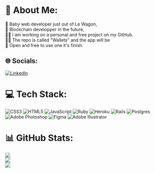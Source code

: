 # 💫 About Me:
🍼 Baby web developer just out of Le Wagon, <br>🥷 Blockchain developper in the future,<br>🧑‍💻 I am working on a personal and free project on my GitHub. <br>🧑‍🎨 The repo is called "Wallets" and the app will be <br>🚀 Open and free to use one it's finish.


## 🌐 Socials:
[![LinkedIn](https://img.shields.io/badge/LinkedIn-%230077B5.svg?logo=linkedin&logoColor=white)](https://linkedin.com/in/linkedin.com/in/pierre-untas) 

# 💻 Tech Stack:
![CSS3](https://img.shields.io/badge/css3-%231572B6.svg?style=for-the-badge&logo=css3&logoColor=white) ![HTML5](https://img.shields.io/badge/html5-%23E34F26.svg?style=for-the-badge&logo=html5&logoColor=white) ![JavaScript](https://img.shields.io/badge/javascript-%23323330.svg?style=for-the-badge&logo=javascript&logoColor=%23F7DF1E) ![Ruby](https://img.shields.io/badge/ruby-%23CC342D.svg?style=for-the-badge&logo=ruby&logoColor=white) ![Heroku](https://img.shields.io/badge/heroku-%23430098.svg?style=for-the-badge&logo=heroku&logoColor=white) ![Rails](https://img.shields.io/badge/rails-%23CC0000.svg?style=for-the-badge&logo=ruby-on-rails&logoColor=white) ![Postgres](https://img.shields.io/badge/postgres-%23316192.svg?style=for-the-badge&logo=postgresql&logoColor=white) ![Adobe Photoshop](https://img.shields.io/badge/adobephotoshop-%2331A8FF.svg?style=for-the-badge&logo=adobephotoshop&logoColor=white) 	![Figma](https://img.shields.io/badge/figma-%23F24E1E.svg?style=for-the-badge&logo=figma&logoColor=white) ![Adobe Illustrator](https://img.shields.io/badge/adobeillustrator-%23FF9A00.svg?style=for-the-badge&logo=adobeillustrator&logoColor=white)
# 📊 GitHub Stats:
![](https://github-readme-stats.vercel.app/api?username=PierreAnders&theme=dark&hide_border=true&include_all_commits=false&count_private=false)<br/>
![](https://github-readme-streak-stats.herokuapp.com/?user=PierreAnders&theme=dark&hide_border=true)<br/>
![](https://github-readme-stats.vercel.app/api/top-langs/?username=PierreAnders&theme=dark&hide_border=true&include_all_commits=false&count_private=false&layout=compact)
